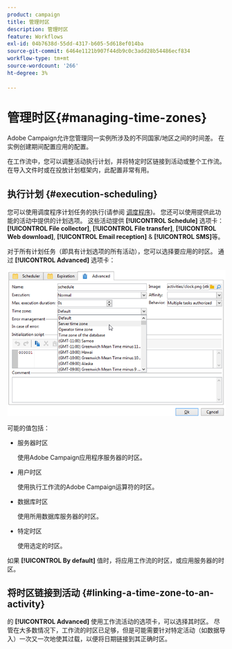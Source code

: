 ```yaml
---
product: campaign
title: 管理时区
description: 管理时区
feature: Workflows
exl-id: 04b7638d-55dd-4317-b605-5d618ef014ba
source-git-commit: 6464e1121b907f44db9c0c3add28b54486ecf834
workflow-type: tm+mt
source-wordcount: '266'
ht-degree: 3%

---
```


# 管理时区{#managing-time-zones}

Adobe Campaign允许您管理同一实例所涉及的不同国家/地区之间的时间差。 在实例创建期间配置应用的配置。

在工作流中，您可以调整活动执行计划，并将特定时区链接到活动或整个工作流。 在导入文件时或在投放计划框架内，此配置非常有用。

## 执行计划 {#execution-scheduling}

您可以使用调度程序计划任务的执行(请参阅 [调度程序](scheduler.md))。 您还可以使用提供此功能的活动中提供的计划选项。 这些活动提供 **[!UICONTROL Schedule]** 选项卡： **[!UICONTROL File collector]**, **[!UICONTROL File transfer]**, **[!UICONTROL Web download]**, **[!UICONTROL Email reception]** &amp; **[!UICONTROL SMS]**&#x200B;等。

对于所有计划任务（即具有计划选项的所有活动），您可以选择要应用的时区。 通过 **[!UICONTROL Advanced]** 选项卡：

![](assets/wf-timezone-in-a-box.png)

可能的值包括：

* 服务器时区

   使用Adobe Campaign应用程序服务器的时区。

* 用户时区

   使用执行工作流的Adobe Campaign运算符的时区。

* 数据库时区

   使用所用数据库服务器的时区。

* 特定时区

   使用选定的时区。

如果 **[!UICONTROL By default]** 值时，将应用工作流的时区，或应用服务器的时区。

## 将时区链接到活动 {#linking-a-time-zone-to-an-activity}

的 **[!UICONTROL Advanced]** 使用工作流活动的选项卡，可以选择其时区。 尽管在大多数情况下，工作流的时区已足够，但是可能需要针对特定活动（如数据导入）一次又一次地使其过载，以便将日期链接到其正确时区。
